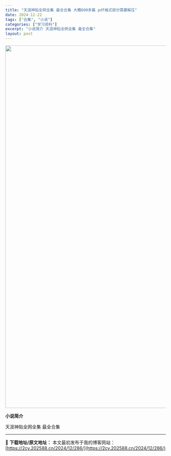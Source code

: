 ```yaml
---
title: "天涯神贴全网全集 最全合集 大概600多篇 pdf格式部分需要解压"
date: 2024-12-22
tags: ["合集", "小说"]
categories: ["学习资料"]
excerpt: "小说简介 天涯神贴全网全集 最全合集"
layout: post
---
```


<img class="aligncenter size-full wp-image-306" src="https://2cy.202588.cn/wp-content/uploads/2024/12/2024122212142522.webp" alt="" width="595" height="1136" />

<strong>小说简介</strong>

天涯神贴全网全集 最全合集

---
📖 **下载地址/原文地址：** 本文最初发布于我的博客网站：[https://2cy.202588.cn/2024/12/286/](https://2cy.202588.cn/2024/12/286/)
